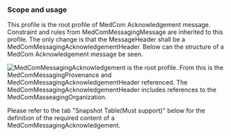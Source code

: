 ### Scope and usage 
This profile is the root profile of MedCom Acknowledgement message. Constraint and rules from MedComMessagingMessage are inherited to this profile. The only change is that the MessageHeader shall be a MedComMessagingAcknowledgementHeader. 
Below can the structure of a MedCom Acknowledgement message be seen.

<img alt="MedComMessagingAcknowledgement is the root profile. From this is the MedComMessagingProvenance and MedComMessagingAcknowledgementHeader referenced. The MedComMessagingAcknowledgementHeader includes references to the MedComMasseagingOrganization." src="./MedComMessagingAcknowledgement.png" style="float:none; display:block; margin-left:auto; margin-right:auto;" />

Please refer to the tab "Snapshot Table(Must support)" below for the definition of the required content of a MedComMessagingAcknowledgement.
